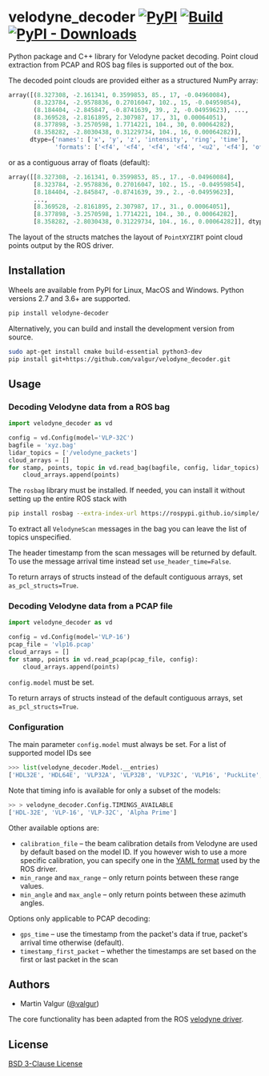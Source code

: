 # velodyne_decoder [![PyPI](https://img.shields.io/pypi/v/velodyne-decoder)](https://pypi.org/project/velodyne-decoder/) [![Build](https://github.com/valgur/velodyne_decoder/actions/workflows/build.yml/badge.svg?event=push)](https://github.com/valgur/velodyne_decoder/actions/workflows/build.yml) [![PyPI - Downloads](https://img.shields.io/pypi/dm/velodyne-decoder)](https://pypistats.org/packages/velodyne-decoder)

Python package and C++ library for Velodyne packet decoding. Point cloud extraction from PCAP and ROS bag files is
supported out of the box.

The decoded point clouds are provided either as a structured NumPy array:

```python
array([(8.327308, -2.161341, 0.3599853, 85., 17, -0.04960084),
       (8.323784, -2.9578836, 0.27016047, 102., 15, -0.04959854),
       (8.184404, -2.845847, -0.8741639, 39., 2, -0.04959623), ...,
       (8.369528, -2.8161895, 2.307987, 17., 31, 0.00064051),
       (8.377898, -3.2570598, 1.7714221, 104., 30, 0.00064282),
       (8.358282, -2.8030438, 0.31229734, 104., 16, 0.00064282)],
      dtype={'names': ['x', 'y', 'z', 'intensity', 'ring', 'time'],
             'formats': ['<f4', '<f4', '<f4', '<f4', '<u2', '<f4'], 'offsets': [0, 4, 8, 16, 20, 24], 'itemsize': 32})
```

or as a contiguous array of floats (default):

```python
array([[8.327308, -2.161341, 0.3599853, 85., 17., -0.04960084],
       [8.323784, -2.9578836, 0.27016047, 102., 15., -0.04959854],
       [8.184404, -2.845847, -0.8741639, 39., 2., -0.04959623],
       ...,
       [8.369528, -2.8161895, 2.307987, 17., 31., 0.00064051],
       [8.377898, -3.2570598, 1.7714221, 104., 30., 0.00064282],
       [8.358282, -2.8030438, 0.31229734, 104., 16., 0.00064282]], dtype=float32)
```

The layout of the structs matches the layout of `PointXYZIRT` point cloud points output by the ROS driver.

## Installation

Wheels are available from PyPI for Linux, MacOS and Windows. Python versions 2.7 and 3.6+ are supported.

```bash
pip install velodyne-decoder
```

Alternatively, you can build and install the development version from source.

```bash
sudo apt-get install cmake build-essential python3-dev
pip install git+https://github.com/valgur/velodyne_decoder.git
```

## Usage

### Decoding Velodyne data from a ROS bag

```python
import velodyne_decoder as vd

config = vd.Config(model='VLP-32C')
bagfile = 'xyz.bag'
lidar_topics = ['/velodyne_packets']
cloud_arrays = []
for stamp, points, topic in vd.read_bag(bagfile, config, lidar_topics):
    cloud_arrays.append(points)
```

The `rosbag` library must be installed. If needed, you can install it without setting up the entire ROS stack with

```bash
pip install rosbag --extra-index-url https://rospypi.github.io/simple/
```

To extract all `VelodyneScan` messages in the bag you can leave the list of topics unspecified.

The header timestamp from the scan messages will be returned by default. To use the message arrival time instead
set `use_header_time=False`.

To return arrays of structs instead of the default contiguous arrays, set `as_pcl_structs=True`.

### Decoding Velodyne data from a PCAP file

```python
import velodyne_decoder as vd

config = vd.Config(model='VLP-16')
pcap_file = 'vlp16.pcap'
cloud_arrays = []
for stamp, points in vd.read_pcap(pcap_file, config):
    cloud_arrays.append(points)
```

`config.model` must be set.

To return arrays of structs instead of the default contiguous arrays, set `as_pcl_structs=True`.

### Configuration

The main parameter `config.model` must always be set. For a list of supported model IDs see

```python
>>> list(velodyne_decoder.Model.__entries)
['HDL32E', 'HDL64E', 'VLP32A', 'VLP32B', 'VLP32C', 'VLP16', 'PuckLite', 'PuckHiRes', 'VLS128', 'AlphaPrime']
```

Note that timing info is available for only a subset of the models:

```python
>> > velodyne_decoder.Config.TIMINGS_AVAILABLE
['HDL-32E', 'VLP-16', 'VLP-32C', 'Alpha Prime']
```

Other available options are:

* `calibration_file` – the beam calibration details from Velodyne are used by default based on the model ID. If you
  however wish to use a more specific calibration, you can specify one in
  the [YAML format](https://wiki.ros.org/velodyne_pointcloud#gen_calibration.py) used by the ROS driver.
* `min_range` and `max_range` – only return points between these range values.
* `min_angle` and `max_angle` – only return points between these azimuth angles.

Options only applicable to PCAP decoding:

* `gps_time` – use the timestamp from the packet's data if true, packet's arrival time otherwise (default).
* `timestamp_first_packet` – whether the timestamps are set based on the first or last packet in the scan

## Authors

* Martin Valgur ([@valgur](https://github.com/valgur))

The core functionality has been adapted from the ROS [velodyne driver](https://github.com/ros-drivers/velodyne).

## License

[BSD 3-Clause License](LICENSE)
